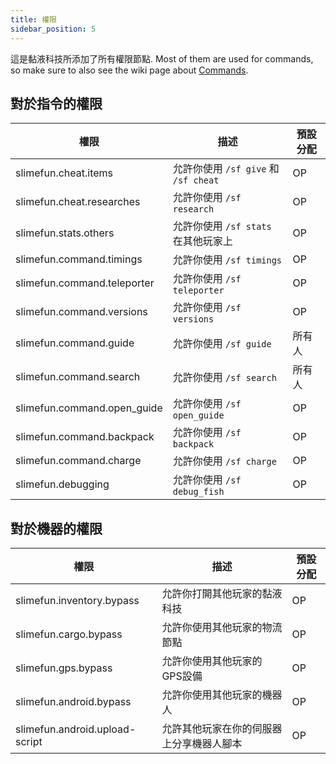 ```yaml
---
title: 權限
sidebar_position: 5
---
```


這是黏液科技所添加了所有權限節點. Most of them are used for commands, so make sure to also see the wiki page about [Commands](Commands.md).

## 對於指令的權限

| 權限                          | 描述                             | 預設分配 |
| --------------------------- | ------------------------------ | ---- |
| slimefun.cheat.items        | 允許你使用 `/sf give` 和 `/sf cheat` | OP   |
| slimefun.cheat.researches   | 允許你使用 `/sf research`           | OP   |
| slimefun.stats.others       | 允許你使用 `/sf stats` 在其他玩家上       | OP   |
| slimefun.command.timings    | 允許你使用 `/sf timings`            | OP   |
| slimefun.command.teleporter | 允許你使用 `/sf teleporter`         | OP   |
| slimefun.command.versions   | 允許你使用 `/sf versions`           | OP   |
| slimefun.command.guide      | 允許你使用 `/sf guide`              | 所有人  |
| slimefun.command.search     | 允許你使用 `/sf search`             | 所有人  |
| slimefun.command.open_guide | 允許你使用 `/sf open_guide`         | OP   |
| slimefun.command.backpack   | 允許你使用 `/sf backpack`           | OP   |
| slimefun.command.charge     | 允許你使用 `/sf charge`             | OP   |
| slimefun.debugging          | 允許你使用 `/sf debug_fish`         | OP   |

## 對於機器的權限

| 權限                             | 描述                   | 預設分配 |
| ------------------------------ | -------------------- | ---- |
| slimefun.inventory.bypass      | 允許你打開其他玩家的黏液科技       | OP   |
| slimefun.cargo.bypass          | 允許你使用其他玩家的物流節點       | OP   |
| slimefun.gps.bypass            | 允許你使用其他玩家的GPS設備      | OP   |
| slimefun.android.bypass        | 允許你使用其他玩家的機器人        | OP   |
| slimefun.android.upload-script | 允許其他玩家在你的伺服器上分享機器人腳本 | OP   |
